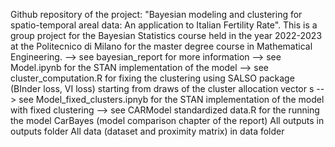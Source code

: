 Github repository of the project: "Bayesian modeling and clustering for spatio-temporal areal data: An application to Italian Fertility Rate".
This is a group project for the Bayesian Statistics course held in the year 2022-2023 at the Politecnico di Milano for the master degree course in Mathematical Engineering. 
--> see bayesian_report for more information
--> see Model.ipynb for the STAN implementation of the model
--> see cluster_computation.R for fixing the clustering using SALSO package (BInder loss, VI loss) starting from draws of the cluster allocation vector s
--> see Model_fixed_clusters.ipnyb for the STAN implementation of the model with fixed clustering
--> see CARModel standardized data.R for the running the model CarBayes (model comparison chapter of the report)
All outputs in outputs folder
All data (dataset and proximity matrix) in data folder



